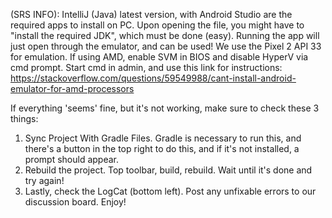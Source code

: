 (SRS INFO): IntelliJ (Java) latest version, with Android Studio are the required apps to install on PC. 
Upon opening the file, you might have to "install the required JDK", which must be done (easy).
Running the app will just open through the emulator, and can be used!
We use the Pixel 2 API 33 for emulation.
If using AMD, enable SVM in BIOS and disable HyperV via cmd prompt. Start cmd in admin, and use this link for instructions: https://stackoverflow.com/questions/59549988/cant-install-android-emulator-for-amd-processors

If everything 'seems' fine, but it's not working, make sure to check these 3 things:
1. Sync Project With Gradle Files. Gradle is necessary to run this, and there's a button in the top right to do this, and 
    if it's not installed, a prompt should appear.
2. Rebuild the project. Top toolbar, build, rebuild. Wait until it's done and try again!
3. Lastly, check the LogCat (bottom left). Post any unfixable errors to our discussion board.
Enjoy!
